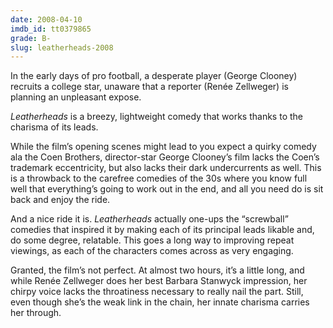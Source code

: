 ```yaml
---
date: 2008-04-10
imdb_id: tt0379865
grade: B-
slug: leatherheads-2008
---
```


In the early days of pro football, a desperate player (George Clooney) recruits a college star, unaware that a reporter (Renée Zellweger) is planning an unpleasant expose.

_Leatherheads_ is a breezy, lightweight comedy that works thanks to the charisma of its leads.

While the film’s opening scenes might lead to you expect a quirky comedy ala the Coen Brothers, director-star George Clooney’s film lacks the Coen’s trademark eccentricity, but also lacks their dark undercurrents as well. This is a throwback to the carefree comedies of the 30s where you know full well that everything’s going to work out in the end, and all you need do is sit back and enjoy the ride.

And a nice ride it is. _Leatherheads_ actually one-ups the “screwball” comedies that inspired it by making each of its principal leads likable and, do some degree, relatable. This goes a long way to improving repeat viewings, as each of the characters comes across as very engaging.

Granted, the film’s not perfect. At almost two hours, it’s a little long, and while Renée Zellweger does her best Barbara Stanwyck impression, her chirpy voice lacks the throatiness necessary to really nail the part. Still, even though she’s the weak link in the chain, her innate charisma carries her through.

